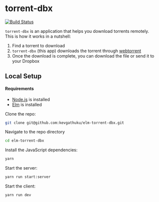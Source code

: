 # torrent-dbx

[![Build Status](https://semaphoreci.com/api/v1/kevgathuku/elm-torrent-dbx/branches/master/badge.svg)](https://semaphoreci.com/kevgathuku/elm-torrent-dbx)

`torrent-dbx` is an application that helps you download torrents remotely. 
This is how it works in a nutshell:

1. Find a torrent to download 
2. `torrent-dbx` (this app) downloads the torrent through [webtorrent](https://github.com/webtorrent/webtorrent)
3. Once the download is complete, you can download the file or send it to your Dropbox

##  Local Setup

#### Requirements

- [Node.js](https://nodejs.org) is installed
- [Elm](https://guide.elm-lang.org/install.html) is installed

Clone the repo:

```sh
git clone git@github.com:kevgathuku/elm-torrent-dbx.git
```

Navigate to the repo directory

```sh
cd elm-torrent-dbx
```

Install the JavaScript dependencies:

```sh
yarn
```

Start the server:

```sh
yarn run start:server
```

Start the client:

```sh
yarn run dev
```
